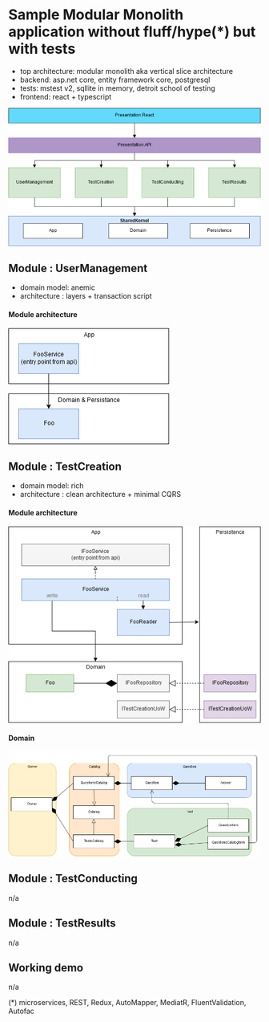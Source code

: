 ﻿# Sample Modular Monolith application without fluff/hype(*) but with tests
- top architecture: modular monolith aka vertical slice architecture
- backend: asp.net core, entity framework core, postgresql
- tests: mstest v2, sqllite in memory, detroit school of testing
- frontend: react + typescript

![projects_dependencies](docs/TestMe.Architecture.png)

## Module : UserManagement
- domain model: anemic
- architecture : layers + transaction script

#### Module architecture

![projects_dependencies](docs/TestMe.UserManagement.png)

## Module : TestCreation
- domain model: rich
- architecture : clean architecture + minimal CQRS

#### Module architecture

![projects_dependencies](docs/TestMe.TestCreation.png)

#### Domain

![projects_dependencies](docs/TestMe.TestCreation.Domain.png)

## Module : TestConducting
n/a

## Module : TestResults
n/a

## Working demo
n/a


(*) microservices, REST, Redux, AutoMapper, MediatR, FluentValidation, Autofac
